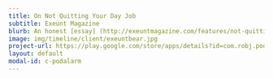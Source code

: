 ```yaml
---
title: On Not Quitting Your Day Job
subtitle: Exeunt Magazine
blurb: An honest [essay] (http://exeuntmagazine.com/features/not-quitting-day-job/) {:target="_blank"} examining the benefits and challenges of sustaining a creative career and a day job.
image: img/timeline/client/exeuntbear.jpg
project-url: https://play.google.com/store/apps/details?id=com.robj.podalarm
layout: default
modal-id: c-podalarm
---
```


